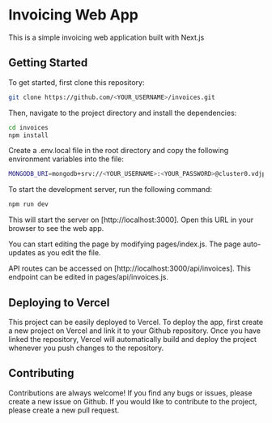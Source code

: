 # Invoicing Web App

This is a simple invoicing web application built with Next.js

## Getting Started

To get started, first clone this repository:

```bash
git clone https://github.com/<YOUR_USERNAME>/invoices.git
```

Then, navigate to the project directory and install the dependencies:

```bash
cd invoices
npm install
```

Create a .env.local file in the root directory and copy the following environment variables into the file:

```bash
MONGODB_URI=mongodb+srv://<YOUR_USERNAME>:<YOUR_PASSWORD>@cluster0.vdjpsig.mongodb.net/?retryWrites=true&w=majority
```

To start the development server, run the following command:

```bash
npm run dev
```

This will start the server on [http://localhost:3000]. Open this URL in your browser to see the web app.

You can start editing the page by modifying pages/index.js. The page auto-updates as you edit the file.

API routes can be accessed on [http://localhost:3000/api/invoices]. This endpoint can be edited in pages/api/invoices.js.

## Deploying to Vercel

This project can be easily deployed to Vercel. To deploy the app, first create a new project on Vercel and link it to your Github repository. Once you have linked the repository, Vercel will automatically build and deploy the project whenever you push changes to the repository.

## Contributing

Contributions are always welcome! If you find any bugs or issues, please create a new issue on Github. If you would like to contribute to the project, please create a new pull request.
